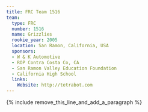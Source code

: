 ```yaml
---
title: FRC Team 1516
team:
  type: FRC
  number: 1516
  name: Grizzlies
  rookie_year: 2005
  location: San Ramon, California, USA
  sponsors:
  - W & K Automotive
  - ROP Contra Costa Co, CA
  - San Ramon Valley Education Foundation
  - California High School
  links:
    Website: http://tetrabot.com
---
```


{% include remove_this_line_and_add_a_paragraph %}